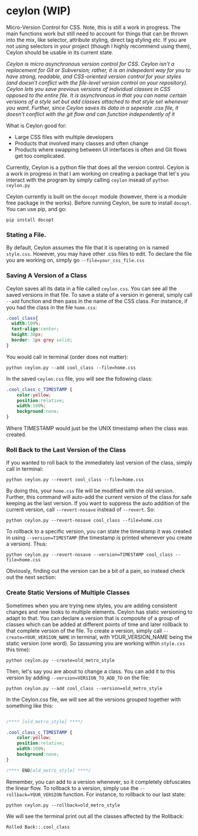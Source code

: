 # ceylon (WIP)
Micro-Version Control for CSS.  Note, this is still a work in progress.  The main functions work but still need to account for things that can be thrown into the mix, like selector, attribute styling, direct tag styling etc.  If you are not using selectors in your project (though I highly recommend using them), Ceylon should be usable in its current state. 

*Ceylon is micro asynchronous version control for CSS.  Ceylon isn't a replacement for Git or Subversion; rather, it is an indepedent way for you to have strong, readable, and CSS-oriented version control for your styles (and doesn't conflict with the file-level version control on your repository).  Ceylon lets you save previous versions of individual classes in CSS opposed to the entire file.  It is asynchronous in that you can name certain versions of a style set but add classes attached to that style set whenever you want.  Further, since Ceylon saves its data in a seperate .css file, it doesn't conflict with the git flow and can function independently of it*

What is Ceylon good for:
- Large CSS files with multiple developers
- Products that involved many classes and often change
- Products where swapping between UI interfaces is often and Git flows get too complicated. 


Currently, Ceylon is a python file that does all the version control.  Ceylon is a work in progress in that I am working on creating a package that let's you interact with the program by simply calling `ceylon` insead of `python ceylon.py`  

Ceylon currently is built on the `docopt` module (however, there is a module free package in the works).  Before running Ceylon, be sure to install `docopt`.  You can use pip, and go:

`pip install docopt`

### Stating a File. 
By default, Ceylon assumes the file that it is operating on is named `style.css`.  However, you may have other .css files to edit.  To declare the file you are working on, simply go `--file=your_css_file.css`

### Saving A Version of a Class
Ceylon saves all its data in a file called `ceylon.css`.  You can see all the saved versions in that file.  To save a state of a version in general, simply call `--add` function and then pass in the name of the CSS class.  For instance, if you had the class in the file `home.css`: 

```CSS
.cool_class{
  width:100%;
  text-align:center;
  height:30px;
  border: 1px grey solid;
}
```

You would call in terminal (order does not matter):

```
python ceylon.py --add cool_class --file=home.css
```

In the saved ```ceylon.css``` file, you will see the following class:

```CSS
.cool_class_c_TIMESTAMP {
    color:yellow;
    position:relative;
    width:100%;
    background:none;
}
```
Where TIMESTAMP would just be the UNIX timestamp when the class was created. 

### Roll Back to the Last Version of the Class

If you wanted to roll back to the immediately last version of the class, simply call in terminal:

```
python ceylon.py --revert cool_class --file=home.css
```

By doing this, your `home.css` file will be modified with the old version.  Further, this command will auto-add the current version of the class for safe keeping as the last version.  If you want to suppress the auto addition of the current version, call `--revert-nosave` instead of `--revert`. So: 

```
python ceylon.py --revert-nosave cool_class --file=home.css
```

To rollback to a specific version, you can state the timestamp it was created in using `--version=TIMESTAMP` (the timestamp is printed whenever you create a version).  Thus: 
```
python ceylon.py --revert-nosave --version=TIMESTAMP cool_class --file=home.css
```

Obviously, finding out the version can be a bit of a pain, so instead check out the next section:

### Create Static Versions of Multiple Classes

Sometimes when you are trying new styles, you are adding consistent changes and new looks to multiple elements.  Ceylon has static versioning to adapt to that. You can declare a version that is composite of a group of classes which can be added at different points of time and later rollback to that complete version of the file.  To create a version, simply call `--create=YOUR_VERSION_NAME` in terminal, with YOUR_VERSION_NAME being the static version (one word).  So (assuming you are working within `style.css` this time):

```
python ceylon.py --create=old_metro_style
```

Then, let's say you are about to change a class. You can add it to this version by adding `--version=VERSION_TO_ADD_TO` on the file: 

```
python ceylon.py --add cool_class --version=old_metro_style
```
In the Ceylon.css file, we will see all the versions grouped together with something like this: 

```CSS

/**** [old_metro_style] ****/

.cool_class_c_TIMESTAMP {
    color:yellow;
    position:relative;
    width:100%;
    background:none;
}

/**** END[old_metro_style] ****/

```
Remember, you can add to a version whenever, so it completely obfuscates the linear flow.  To rollback to a version, simply use the `--rollback=YOUR_VERSION` function.  For instance, to rollback to our last state: 

```
python ceylon.py --rollback=old_metro_style
```

We will see the terminal print out all the classes affected by the Rollback: 

```
Rolled Back::.cool_class
```
